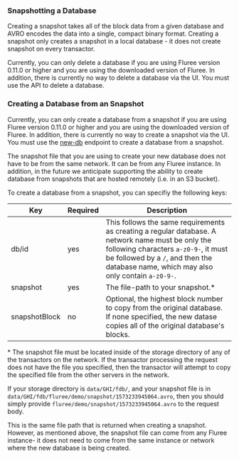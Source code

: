 ### Snapshotting a Database

Creating a snapshot takes all of the block data from a given database and AVRO encodes the data into a single, compact binary format. Creating a snapshot only creates a snapshot in a local database - it does not create snapshot on every transactor. 

Currently, you can only delete a database if you are using Fluree version 0.11.0 or higher and you are using the downloaded version of Fluree. In addition, there is currently no way to delete a database via the UI. You must use the API to delete a database.

### Creating a Database from an Snapshot

Currently, you can only create a database from a snapshot if you are using Fluree version 0.11.0 or higher and you are using the downloaded version of Fluree. In addition, there is currently no way to create a snapshot via the UI. You must use the [new-db](/api/downloaded-endpoints/downloaded-examples#-new-db) endpoint to create a database from a snapshot.

The snapshot file that you are using to create your new database does not have to be from the same network. It can be from any Fluree instance. In addition, in the future we anticipate supporting the ability to create database from snapshots that are hosted remotely (i.e. in an S3 bucket).

To create a database from a snapshot, you can specifiy the following keys:

Key | Required | Description
-- | -- | --
db/id | yes | This follows the same requirements as creating a regular database. A network name must be only the following characters `a-z0-9-`, it must be followed by a `/`, and then the database name, which may also only contain `a-z0-9-`.
snapshot | yes | The file-path to your snapshot.*
snapshotBlock | no | Optional, the highest block number to copy from the original database. If none specified, the new datase copies all of the original database's blocks.


\* The snapshot file must be located inside of the storage directory of any of the transactors on the network. If the transactor processing the request does not have the file you specified, then the transactor will attempt to copy the specified file from the other servers in the network.

If your storage directory is `data/GHI/fdb/`, and your snapshot file is in `data/GHI/fdb/fluree/demo/snapshot/1573233945064.avro`, then you should simply provide `fluree/demo/snapshot/1573233945064.avro` to the request body. 

This is the same file path that is returned when creating a snapshot. However, as mentioned above, the snapshot file can come from any Fluree instance- it does not need to come from the same instance or network where the new database is being created. 

